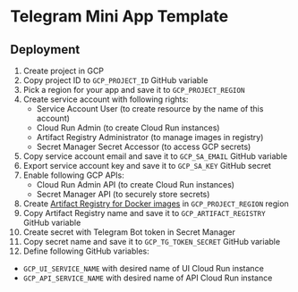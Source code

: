 # Telegram Mini App Template
## Deployment
1. Create project in GCP
2. Copy project ID to `GCP_PROJECT_ID` GitHub variable
3. Pick a region for your app and save it to `GCP_PROJECT_REGION`
4. Create service account with following rights:
   - Service Account User (to create resource by the name of this account)
   - Cloud Run Admin (to create Cloud Run instances)
   - Artifact Registry Administrator (to manage images in registry)
   - Secret Manager Secret Accessor (to access GCP secrets)
5. Copy service account email and save it to `GCP_SA_EMAIL` GitHub variable
6. Export service account key and save it to `GCP_SA_KEY` GitHub secret
7. Enable following GCP APIs:
   - Cloud Run Admin API (to create Cloud Run instances)
   - Secret Manager API (to securely store secrets)
8. Create [Artifact Registry for Docker images](https://cloud.google.com/artifact-registry/docs/docker/store-docker-container-images#create) in `GCP_PROJECT_REGION` region
9. Copy Artifact Registry name and save it to `GCP_ARTIFACT_REGISTRY` GitHub variable
10. Create secret with Telegram Bot token in Secret Manager
11. Copy secret name and save it to `GCP_TG_TOKEN_SECRET` GitHub variable
12. Define following GitHub variables:
   - `GCP_UI_SERVICE_NAME` with desired name of UI Cloud Run instance 
   - `GCP_API_SERVICE_NAME` with desired name of API Cloud Run instance 